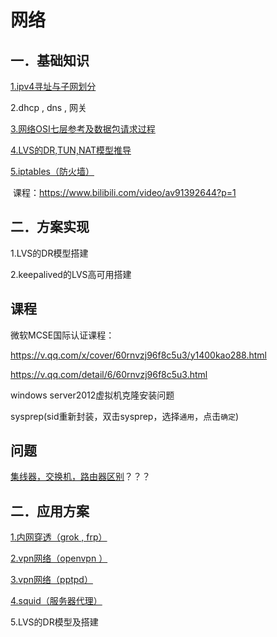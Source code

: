 # 网络

## 一．基础知识

[1.ipv4寻址与子网划分](ipv4-subNetwork.md)

2.dhcp , dns , 网关

[3.网络OSI七层参考及数据包请求过程](osi-proccess.md)

[4.LVS的DR,TUN,NAT模型推导](lvs-dr-tun-nat.md)

[5.iptables（防火墙）](iptables.md)

​		课程：https://www.bilibili.com/video/av91392644?p=1

## 二．方案实现

1.LVS的DR模型搭建

2.keepalived的LVS高可用搭建

## 课程

微软MCSE国际认证课程：

https://v.qq.com/x/cover/60rnvzj96f8c5u3/y1400kao288.html 

https://v.qq.com/detail/6/60rnvzj96f8c5u3.html 

windows server2012虚拟机克隆安装问题 

sysprep(sid重新封装，双击sysprep，选择`通用`，点击`确定`)

## 问题

[集线器，交换机，路由器区别](hub-switch-router.md)？？？

## 二．应用方案

[1.内网穿透（grok , frp）](plan/frp-ngrok.md)

[2.vpn网络（openvpn ）](plan/vpn-openvpn.md)

[3.vpn网络（pptpd）](plan/vpn-pptpd.md)

[4.squid（服务器代理）](plan/squid.md)

5.LVS的DR模型及搭建